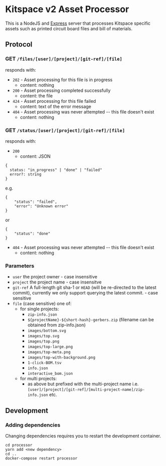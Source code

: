 # Kitspace v2 Asset Processor

This is a NodeJS and [Express](https://expressjs.com/) server that processes Kitspace specific assets such as printed circuit board files and bill of materials.

## Protocol

### GET `/files/[user]/[project]/[git-ref]/[file]`

responds with:
- `202` - Asset processing for this file is in progress
    - content: nothing
- `200` - Asset processing completed successfully
    - content: the file
- `424` - Asset processing for this file failed
    - content: text of the error message
- `404` - Asset processing was never attempted -- this file doesn't exist
    - content: nothing


### GET `/status/[user]/[project]/[git-ref]/[file]`

responds with:
- `200`
    - content: JSON
```
{
  status: "in_progress" | "done" | "failed"
  error?: string
}
```
e.g.

```
{
    "status": "failed",
    "error": "Unknown error"
}
```

or

```
{
    "status": "done"
}
```

- `404` - Asset processing was never attempted -- this file doesn't exist
    - content: nothing

### Parameters

- `user` the project owner - case insensitive
- `project` the project name - case insensitve
- `git-ref` A full-length git sha-1 or `HEAD` (will be re-directed to the latest commit), currently we only support querying the latest commit. - case sensitive
- `file` (case sensitive) one of:
    - for single projects:
        - `zip-info.json`
        - `${projectName}-${short-hash}-gerbers.zip` (filename can be obtained from zip-info.json)
        - `images/bottom.svg`
        - `images/top.svg`
        - `images/top.png`
        - `images/top-large.png`
        - `images/top-meta.png`
        - `images/top-with-background.png`
        - `1-click-BOM.tsv`
        - `info.json`
        - `interactive_bom.json`
    - for multi projects:
        - as above but prefixed with the multi-project name i.e. `[user]/[project]/[git-ref]/[multi-project-name]/zip-info.json` etc.



## Development

###  Adding dependencies

Changing dependencies requires you to restart the development container.

```
cd processor
yarn add <new dependency>
cd ..
docker-compose restart processor
```

